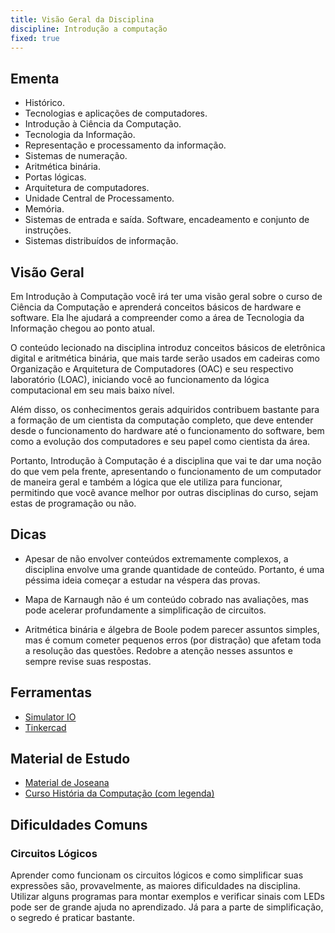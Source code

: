 ```yaml
---
title: Visão Geral da Disciplina
discipline: Introdução a computação
fixed: true
---
```


## Ementa

- Histórico. 
- Tecnologias e aplicações de computadores. 
- Introdução à Ciência da Computação. 
- Tecnologia da Informação. 
- Representação e processamento da informação. 
- Sistemas de numeração. 
- Aritmética binária. 
- Portas lógicas. 
- Arquitetura de computadores. 
- Unidade Central de Processamento. 
- Memória. 
- Sistemas de entrada e saída. Software, encadeamento e conjunto de instruções. 
- Sistemas distribuídos de informação.

## Visão Geral

Em Introdução à Computação você irá ter uma visão geral sobre o curso de Ciência da Computação e aprenderá conceitos básicos de hardware e software. Ela lhe ajudará a compreender como a área de Tecnologia da Informação chegou ao ponto atual.

O conteúdo lecionado na disciplina introduz conceitos básicos de eletrônica digital e aritmética binária, que mais tarde serão usados em cadeiras como Organização e Arquitetura de Computadores (OAC) e seu respectivo laboratório (LOAC), iniciando você ao funcionamento da lógica computacional em seu mais baixo nível.

Além disso, os conhecimentos gerais adquiridos contribuem bastante para a formação de um cientista da computação completo, que deve entender desde o funcionamento do hardware até o funcionamento do software, bem como a evolução dos computadores e seu papel como cientista da área.

Portanto, Introdução à Computação é a disciplina que vai te dar uma noção do que vem pela frente, apresentando o funcionamento de um computador de maneira geral e também a lógica que ele utiliza para funcionar, permitindo que você avance melhor por outras disciplinas do curso, sejam estas de programação ou não. 

## Dicas

- Apesar de não envolver conteúdos extremamente complexos, a disciplina envolve uma grande quantidade de conteúdo. Portanto, é uma péssima ideia começar a estudar na véspera das provas.

- Mapa de Karnaugh não é um conteúdo cobrado nas avaliações, mas pode acelerar profundamente a simplificação de circuitos.

- Aritmética binária e álgebra de Boole podem parecer assuntos simples, mas é comum cometer pequenos erros (por distração) que afetam toda a resolução das questões. Redobre a atenção nesses assuntos e sempre revise suas respostas.

## Ferramentas

- [Simulator IO](https://simulator.io/)
- [Tinkercad](https://tinkercad.com/)

## Material de Estudo

- [Material de Joseana](http://www.dsc.ufcg.edu.br/~joseana/IC20181.html)
- [Curso História da Computação (com legenda)](https://www.youtube.com/watch?v=O5nskjZ_GoI)
  
## Dificuldades Comuns 

### Circuitos Lógicos
Aprender como funcionam os circuitos lógicos e como simplificar suas expressões são, provavelmente, as maiores dificuldades na disciplina. Utilizar alguns programas para montar exemplos e verificar sinais com LEDs pode ser de grande ajuda no aprendizado. Já para a parte de simplificação, o segredo é praticar bastante.